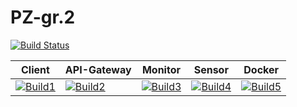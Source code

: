 # PZ-gr.2
[![Build Status](https://travis-ci.org/IgnacyMigas/PZ-gr.2.svg?branch=km3-dev)](https://travis-ci.org/IgnacyMigas/PZ-gr.2)

| Client            | API-Gateway       | Monitor           | Sensor            | Docker            |
|-------------------|-------------------|-------------------|-------------------|-------------------|
| [![Build1][2]][1] | [![Build2][3]][1] | [![Build3][4]][1] | [![Build4][5]][1] | [![Build5][6]][1] |      

[1]: https://travis-ci.org/IgnacyMigas/PZ-gr.2
[2]: https://travis-matrix-badges.herokuapp.com/repos/IgnacyMigas/PZ-gr.2/branches/km3-dev/1
[3]: https://travis-matrix-badges.herokuapp.com/repos/IgnacyMigas/PZ-gr.2/branches/km3-dev/2
[4]: https://travis-matrix-badges.herokuapp.com/repos/IgnacyMigas/PZ-gr.2/branches/km3-dev/3
[5]: https://travis-matrix-badges.herokuapp.com/repos/IgnacyMigas/PZ-gr.2/branches/km3-dev/4
[6]: https://travis-matrix-badges.herokuapp.com/repos/IgnacyMigas/PZ-gr.2/branches/km3-dev/5
